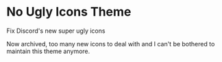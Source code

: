 # No Ugly Icons Theme

Fix Discord's new super ugly icons

Now archived, too many new icons to deal with and I can't be bothered to maintain this theme anymore. 
